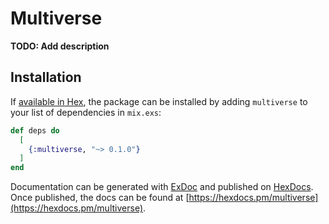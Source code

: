 # Multiverse

**TODO: Add description**

## Installation

If [available in Hex](https://hex.pm/docs/publish), the package can be installed
by adding `multiverse` to your list of dependencies in `mix.exs`:

```elixir
def deps do
  [
    {:multiverse, "~> 0.1.0"}
  ]
end
```

Documentation can be generated with [ExDoc](https://github.com/elixir-lang/ex_doc)
and published on [HexDocs](https://hexdocs.pm). Once published, the docs can
be found at [https://hexdocs.pm/multiverse](https://hexdocs.pm/multiverse).

